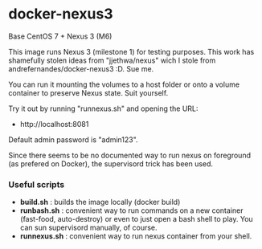 docker-nexus3
=============

Base CentOS 7 + Nexus 3 (M6)

This image runs Nexus 3 (milestone 1) for testing purposes.
This work has shamefully stolen ideas from "jjethwa/nexus" wich I stole from  andrefernandes/docker-nexus3 :D.
Sue me.

You can run it mounting the volumes to a host folder or onto
a volume container to preserve Nexus state. Suit yourself.

Try it out by running "runnexus.sh" and opening the URL:

* http://localhost:8081

Default admin password is "admin123".

Since there seems to be no documented way to run nexus on
foreground (as prefered on Docker), the supervisord trick
has been used.

### Useful scripts

* **build.sh** : builds the image locally (docker build)
* **runbash.sh** : convenient way to run commands on a new
container (fast-food, auto-destroy) or even to just
open a bash shell to play. You can sun supervisord manually,
of course.
* **runnexus.sh** : convenient way to run nexus container
from your shell.

